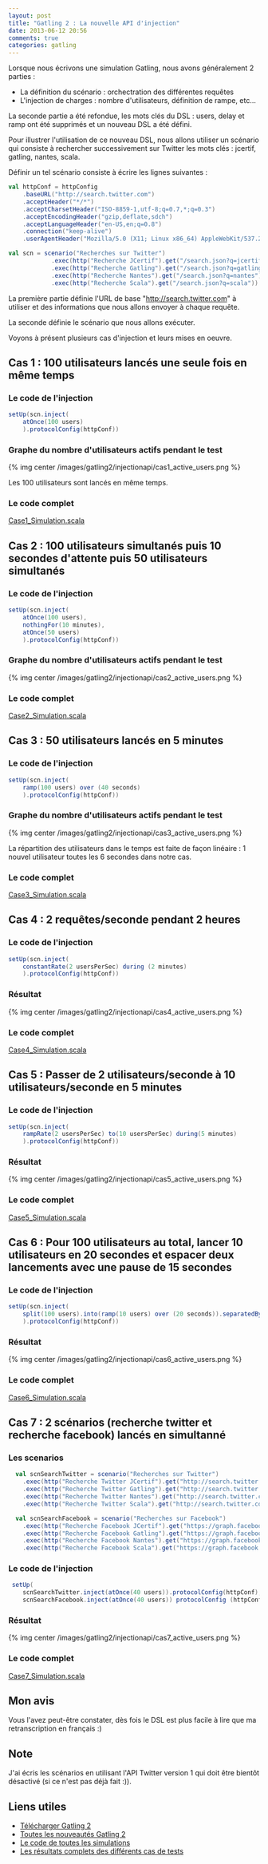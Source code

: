 ```yaml
---
layout: post
title: "Gatling 2 : La nouvelle API d'injection"
date: 2013-06-12 20:56
comments: true
categories: gatling
---
```


Lorsque nous écrivons une simulation Gatling, nous avons généralement 2 parties :

* La définition du scénario : orchectration des différentes requêtes
* L'injection de charges : nombre d'utilisateurs, définition de rampe, etc...

La seconde partie a été refondue, les mots clés du DSL : users, delay et ramp ont été supprimés et un nouveau DSL a été défini.

Pour illustrer l'utilisation de ce nouveau DSL, nous allons utiliser un scénario qui consiste à rechercher successivement sur Twitter les mots clés : jcertif, gatling, nantes, scala.

Définir un tel scénario consiste à écrire les lignes suivantes :

``` scala
val httpConf = httpConfig
    .baseURL("http://search.twitter.com")
    .acceptHeader("*/*")
    .acceptCharsetHeader("ISO-8859-1,utf-8;q=0.7,*;q=0.3")
    .acceptEncodingHeader("gzip,deflate,sdch")
    .acceptLanguageHeader("en-US,en;q=0.8")
    .connection("keep-alive")
    .userAgentHeader("Mozilla/5.0 (X11; Linux x86_64) AppleWebKit/537.22 (KHTML, like Gecko) Ubuntu/12.10 Chromium/25.0.1364.172 Chrome/25.0.1364.172 Safari/537.22")

val scn = scenario("Recherches sur Twitter")
			.exec(http("Recherche JCertif").get("/search.json?q=jcertif"))
			.exec(http("Recherche Gatling").get("/search.json?q=gatling"))
			.exec(http("Recherche Nantes").get("/search.json?q=nantes"))
			.exec(http("Recherche Scala").get("/search.json?q=scala"))
```

La première partie définie l'URL de base "http://search.twitter.com" à utiliser et des informations que nous allons envoyer à chaque requête.

La seconde définie le scénario que nous allons exécuter.

Voyons à présent plusieurs cas d'injection et leurs mises en oeuvre.

## Cas 1 : 100 utilisateurs lancés une seule fois en même temps

### Le code de l'injection
``` scala
setUp(scn.inject(
	atOnce(100 users)
	).protocolConfig(httpConf))
```

### Graphe du nombre d'utilisateurs actifs pendant le test
{% img center /images/gatling2/injectionapi/cas1_active_users.png %}

Les 100 utilisateurs sont lancés en même temps.

### Le code complet
[Case1_Simulation.scala](https://github.com/roddet/gatling2-les-nouveautes/blob/master/src/test/scala/com/roddet/blog/gatling2/injectapi/Case1_Simulation.scala)

## Cas 2 : 100 utilisateurs simultanés puis 10 secondes d'attente puis 50 utilisateurs simultanés

### Le code de l'injection
``` scala
setUp(scn.inject(
	atOnce(100 users),
	nothingFor(10 minutes),
    atOnce(50 users)
	).protocolConfig(httpConf))
```

### Graphe du nombre d'utilisateurs actifs pendant le test
{% img center /images/gatling2/injectionapi/cas2_active_users.png %}

### Le code complet
[Case2_Simulation.scala](https://github.com/roddet/gatling2-les-nouveautes/blob/master/src/test/scala/com/roddet/blog/gatling2/injectapi/Case2_Simulation.scala)


## Cas 3 : 50 utilisateurs lancés en 5 minutes

### Le code de l'injection
``` scala
setUp(scn.inject(
	ramp(100 users) over (40 seconds)
	).protocolConfig(httpConf))
```

### Graphe du nombre d'utilisateurs actifs pendant le test
{% img center /images/gatling2/injectionapi/cas3_active_users.png %}

La répartition des utilisateurs dans le temps est faite de façon linéaire : 1 nouvel utilisateur toutes les 6 secondes dans notre cas.

### Le code complet
[Case3_Simulation.scala](https://github.com/roddet/gatling2-les-nouveautes/blob/master/src/test/scala/com/roddet/blog/gatling2/injectapi/Case3_Simulation.scala)


## Cas 4 : 2 requêtes/seconde pendant 2 heures

### Le code de l'injection
``` scala
setUp(scn.inject(
	constantRate(2 usersPerSec) during (2 minutes)
	).protocolConfig(httpConf))
```

### Résultat

{% img center /images/gatling2/injectionapi/cas4_active_users.png %}

### Le code complet
[Case4_Simulation.scala](https://github.com/roddet/gatling2-les-nouveautes/blob/master/src/test/scala/com/roddet/blog/gatling2/injectapi/Case4_Simulation.scala)



## Cas 5 : Passer de 2 utilisateurs/seconde à 10 utilisateurs/seconde en 5 minutes

### Le code de l'injection
``` scala
setUp(scn.inject(
	rampRate(2 usersPerSec) to(10 usersPerSec) during(5 minutes)
	).protocolConfig(httpConf))
```

### Résultat

{% img center /images/gatling2/injectionapi/cas5_active_users.png %}


### Le code complet
[Case5_Simulation.scala](https://github.com/roddet/gatling2-les-nouveautes/blob/master/src/test/scala/com/roddet/blog/gatling2/injectapi/Case5_Simulation.scala)



## Cas 6 : Pour 100 utilisateurs au total, lancer 10 utilisateurs en 20 secondes et espacer deux lancements avec une pause de 15 secondes

### Le code de l'injection
``` scala
setUp(scn.inject(
	split(100 users).into(ramp(10 users) over (20 seconds)).separatedBy(15 seconds)
	).protocolConfig(httpConf))
```

### Résultat

{% img center /images/gatling2/injectionapi/cas6_active_users.png %}

### Le code complet
[Case6_Simulation.scala](https://github.com/roddet/gatling2-les-nouveautes/blob/master/src/test/scala/com/roddet/blog/gatling2/injectapi/Case6_Simulation.scala)


## Cas 7 : 2 scénarios (recherche twitter et recherche facebook) lancés en simultanné

### Les scenarios

``` scala
  val scnSearchTwitter = scenario("Recherches sur Twitter")
    .exec(http("Recherche Twitter JCertif").get("http://search.twitter.com/search.json?q=jcertif"))
    .exec(http("Recherche Twitter Gatling").get("http://search.twitter.com/search.json?q=gatling"))
    .exec(http("Recherche Twitter Nantes").get("http://search.twitter.com/search.json?q=nantes"))
    .exec(http("Recherche Twitter Scala").get("http://search.twitter.com/search.json?q=scala"))

  val scnSearchFacebook = scenario("Recherches sur Facebook")
    .exec(http("Recherche Facebook JCertif").get("https://graph.facebook.com/search?q=jcertif&type=post"))
    .exec(http("Recherche Facebook Gatling").get("https://graph.facebook.com/search?q=gatling&type=post"))
    .exec(http("Recherche Facebook Nantes").get("https://graph.facebook.com/search?q=nantes&type=post"))
    .exec(http("Recherche Facebook Scala").get("https://graph.facebook.com/search?q=scala&type=post"))
```

### Le code de l'injection

``` scala
 setUp(
    scnSearchTwitter.inject(atOnce(40 users)).protocolConfig(httpConf),
    scnSearchFacebook.inject(atOnce(40 users)) protocolConfig (httpConf))
```

### Résultat

{% img center /images/gatling2/injectionapi/cas7_active_users.png %}

### Le code complet
[Case7_Simulation.scala](https://github.com/roddet/gatling2-les-nouveautes/blob/master/src/test/scala/com/roddet/blog/gatling2/injectapi/Case7_Simulation.scala)

## Mon avis
Vous l'avez peut-être constater, dès fois le DSL est plus facile à lire que ma retranscription en français :)

## Note
J'ai écris les scénarios en utilisant l'API Twitter version 1 qui doit être bientôt désactivé (si ce n'est pas déjà fait :)).

## Liens utiles

* [Télécharger Gatling 2](http://gatling-tool.org/)
* [Toutes les nouveautés Gatling 2](https://github.com/excilys/gatling/wiki/Gatling-2)
* [Le code de toutes les simulations](https://github.com/roddet/gatling2-les-nouveautes)
* [Les résultats complets des différents cas de tests](https://github.com/roddet/gatling2-les-nouveautes/tree/master/results/injectapi)

